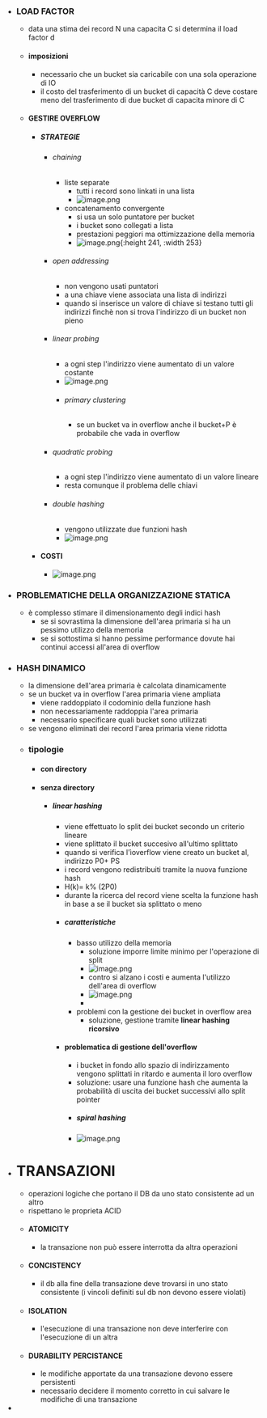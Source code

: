 - ### LOAD FACTOR
	- data una stima dei record N una capacita C si determina il load factor d
	- #### imposizioni
		- necessario che un bucket sia caricabile con una sola operazione di IO
		- il costo del trasferimento di un bucket di capacità C deve costare meno del trasferimento di due bucket di capacita minore di C
	- #### GESTIRE OVERFLOW
		- ##### STRATEGIE
			- ###### chaining
				- liste separate
					- tutti i record sono linkati in una lista
					- ![image.png](../assets/image_1678966949021_0.png)
				- concatenamento convergente
					- si usa un solo puntatore per bucket
					- i bucket sono collegati a lista
					- prestazioni peggiori ma ottimizzazione della memoria
					- ![image.png](../assets/image_1678966966648_0.png){:height 241, :width 253}
			- ###### open addressing
				- non vengono usati puntatori
				- a una chiave viene associata una lista di indirizzi
				- quando si inserisce un valore di chiave si testano tutti gli indirizzi finchè non si trova l'indirizzo di un bucket non pieno
			- ###### linear probing
				- a ogni step l'indirizzo viene aumentato di un valore costante
				- ![image.png](../assets/image_1678967776836_0.png)
				- ###### primary clustering
					- se un bucket va in overflow anche il bucket+P è probabile che vada in overflow
			- ###### quadratic probing
				- a ogni step l'indirizzo viene aumentato di un valore lineare
				- resta comunque il problema delle chiavi
			- ###### double hashing
				- vengono utilizzate due funzioni hash
				- ![image.png](../assets/image_1678968075708_0.png)
		- #### COSTI
			- ![image.png](../assets/image_1678968155318_0.png)
- ### PROBLEMATICHE DELLA ORGANIZZAZIONE STATICA
	- è complesso stimare il dimensionamento degli indici hash
		- se si sovrastima la dimensione dell'area primaria si ha un pessimo utilizzo della memoria
		- se si sottostima si hanno pessime performance dovute hai continui accessi all'area di overflow
- ### HASH DINAMICO
	- la dimensione dell'area primaria è calcolata dinamicamente
	- se un bucket va in overflow l'area primaria viene ampliata
		- viene raddoppiato il codominio della funzione hash
		- non necessariamente raddoppia l'area primaria
		- necessario specificare quali bucket sono utilizzati
	- se vengono eliminati dei record l'area primaria viene ridotta
	- ### tipologie
		- #### con directory
		- #### senza directory
			- ##### linear hashing
				- viene effettuato lo split dei bucket secondo un criterio lineare
				- viene splittato il bucket succesivo all'ultimo splittato
				- quando si verifica l'ìoverflow viene creato un bucket al, indirizzo P0+ PS
				- i record vengono redistribuiti tramite la nuova funzione hash
				- H(k)= k% (2P0)
				- durante la ricerca del record viene scelta la funzione hash in base a se il bucket sia splittato o meno
				- ##### caratteristiche
					- basso utilizzo della memoria
						- soluzione imporre limite minimo per l'operazione di split
						- ![image.png](../assets/image_1678969778303_0.png)
						- contro si alzano i costi e aumenta l'utilizzo dell'area di overflow
						- ![image.png](../assets/image_1678969861747_0.png)
						-
					- problemi con la gestione dei bucket in overflow area
						- soluzione, gestione tramite **linear hashing ricorsivo**
				- #### problematica di gestione dell'overflow
					- i bucket in fondo allo spazio di indirizzamento vengono splittati in ritardo e aumenta il loro overflow
					- soluzione: usare una funzione hash che aumenta la probabilità di uscita dei bucket successivi allo split pointer
					- ##### spiral hashing
					- ![image.png](../assets/image_1678970294044_0.png)
- # TRANSAZIONI
	- operazioni logiche che portano il DB da uno stato consistente ad un altro
	- rispettano le proprieta ACID
	- #### ATOMICITY
		- la transazione non può essere interrotta da altra operazioni
	- #### CONCISTENCY
		- il db alla fine della transazione deve trovarsi in uno stato consistente (i vincoli definiti sul db non devono essere violati)
	- #### ISOLATION
		- l'esecuzione di una transazione non deve interferire con l'esecuzione di un altra
	- #### DURABILITY PERCISTANCE
		- le modifiche apportate da una transazione devono essere persistenti
		- necessario decidere il momento corretto in cui salvare le modifiche di una transazione
-